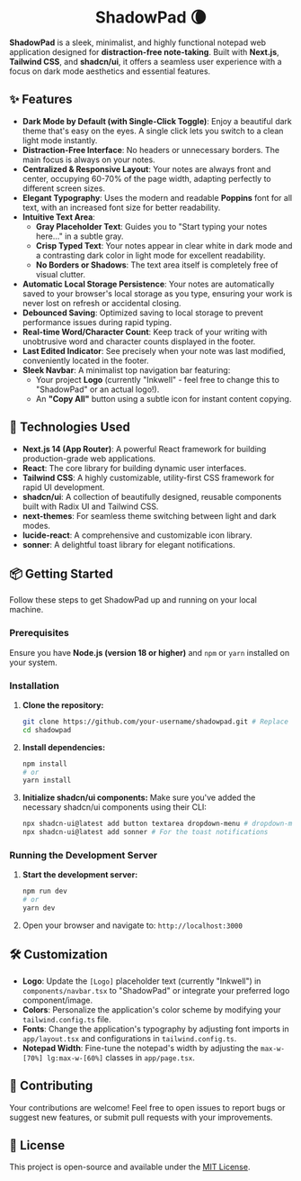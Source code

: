 <h1 align="center">ShadowPad 🌘</h1>

**ShadowPad** is a sleek, minimalist, and highly functional notepad web application designed for **distraction-free note-taking**. Built with **Next.js**, **Tailwind CSS**, and **shadcn/ui**, it offers a seamless user experience with a focus on dark mode aesthetics and essential features.

## ✨ Features

  * **Dark Mode by Default (with Single-Click Toggle)**: Enjoy a beautiful dark theme that's easy on the eyes. A single click lets you switch to a clean light mode instantly.
  * **Distraction-Free Interface**: No headers or unnecessary borders. The main focus is always on your notes.
  * **Centralized & Responsive Layout**: Your notes are always front and center, occupying 60-70% of the page width, adapting perfectly to different screen sizes.
  * **Elegant Typography**: Uses the modern and readable **Poppins** font for all text, with an increased font size for better readability.
  * **Intuitive Text Area**:
      * **Gray Placeholder Text**: Guides you to "Start typing your notes here..." in a subtle gray.
      * **Crisp Typed Text**: Your notes appear in clear white in dark mode and a contrasting dark color in light mode for excellent readability.
      * **No Borders or Shadows**: The text area itself is completely free of visual clutter.
  * **Automatic Local Storage Persistence**: Your notes are automatically saved to your browser's local storage as you type, ensuring your work is never lost on refresh or accidental closing.
  * **Debounced Saving**: Optimized saving to local storage to prevent performance issues during rapid typing.
  * **Real-time Word/Character Count**: Keep track of your writing with unobtrusive word and character counts displayed in the footer.
  * **Last Edited Indicator**: See precisely when your note was last modified, conveniently located in the footer.
  * **Sleek Navbar**: A minimalist top navigation bar featuring:
      * Your project **Logo** (currently "Inkwell" - feel free to change this to "ShadowPad" or an actual logo\!).
      * An **"Copy All"** button using a subtle icon for instant content copying.

## 🚀 Technologies Used

  * **Next.js 14 (App Router)**: A powerful React framework for building production-grade web applications.
  * **React**: The core library for building dynamic user interfaces.
  * **Tailwind CSS**: A highly customizable, utility-first CSS framework for rapid UI development.
  * **shadcn/ui**: A collection of beautifully designed, reusable components built with Radix UI and Tailwind CSS.
  * **next-themes**: For seamless theme switching between light and dark modes.
  * **lucide-react**: A comprehensive and customizable icon library.
  * **sonner**: A delightful toast library for elegant notifications.

## 📦 Getting Started

Follow these steps to get ShadowPad up and running on your local machine.

### Prerequisites

Ensure you have **Node.js (version 18 or higher)** and `npm` or `yarn` installed on your system.

### Installation

1.  **Clone the repository:**

    ```bash
    git clone https://github.com/your-username/shadowpad.git # Replace with your actual repo URL
    cd shadowpad
    ```

2.  **Install dependencies:**

    ```bash
    npm install
    # or
    yarn install
    ```

3.  **Initialize shadcn/ui components:**
    Make sure you've added the necessary shadcn/ui components using their CLI:

    ```bash
    npx shadcn-ui@latest add button textarea dropdown-menu # dropdown-menu is still needed for ModeToggle's internal logic, even if not directly visible
    npx shadcn-ui@latest add sonner # For the toast notifications
    ```

### Running the Development Server

1.  **Start the development server:**

    ```bash
    npm run dev
    # or
    yarn dev
    ```

2.  Open your browser and navigate to: `http://localhost:3000`

## 🛠️ Customization

  * **Logo**: Update the `[Logo]` placeholder text (currently "Inkwell") in `components/navbar.tsx` to "ShadowPad" or integrate your preferred logo component/image.
  * **Colors**: Personalize the application's color scheme by modifying your `tailwind.config.ts` file.
  * **Fonts**: Change the application's typography by adjusting font imports in `app/layout.tsx` and configurations in `tailwind.config.ts`.
  * **Notepad Width**: Fine-tune the notepad's width by adjusting the `max-w-[70%] lg:max-w-[60%]` classes in `app/page.tsx`.

## 🙏 Contributing

Your contributions are welcome\! Feel free to open issues to report bugs or suggest new features, or submit pull requests with your improvements.

## 📄 License

This project is open-source and available under the [MIT License](https://opensource.org/licenses/MIT).
